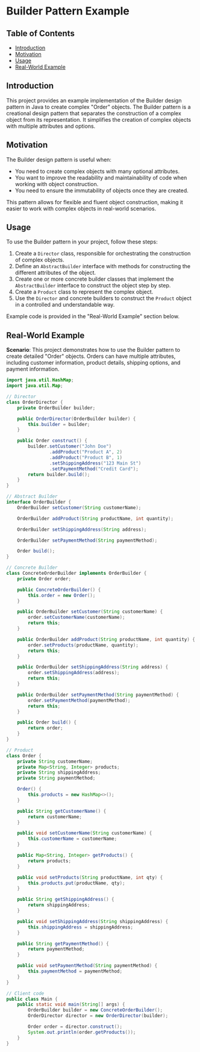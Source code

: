 # Builder Pattern Example

## Table of Contents

- [Introduction](#introduction)
- [Motivation](#motivation)
- [Usage](#usage)
- [Real-World Example](#real-world-example)

## Introduction

This project provides an example implementation of the Builder design pattern in Java to create complex "Order" objects.
The Builder pattern is a creational design pattern that separates the construction of a complex object from its
representation. It simplifies the creation of complex objects with multiple attributes and options.

## Motivation

The Builder design pattern is useful when:

- You need to create complex objects with many optional attributes.
- You want to improve the readability and maintainability of code when working with object construction.
- You need to ensure the immutability of objects once they are created.

This pattern allows for flexible and fluent object construction, making it easier to work with complex objects in
real-world scenarios.

## Usage

To use the Builder pattern in your project, follow these steps:

1. Create a `Director` class, responsible for orchestrating the construction of complex objects.
2. Define an `AbstractBuilder` interface with methods for constructing the different attributes of the object.
3. Create one or more concrete builder classes that implement the `AbstractBuilder` interface to construct the object
   step by step.
4. Create a `Product` class to represent the complex object.
5. Use the `Director` and concrete builders to construct the `Product` object in a controlled and understandable way.

Example code is provided in the "Real-World Example" section below.

## Real-World Example

**Scenario**: This project demonstrates how to use the Builder pattern to create detailed "Order" objects. Orders can
have multiple attributes, including customer information, product details, shipping options, and payment information.

```java
import java.util.HashMap;
import java.util.Map;

// Director
class OrderDirector {
    private OrderBuilder builder;

    public OrderDirector(OrderBuilder builder) {
        this.builder = builder;
    }

    public Order construct() {
        builder.setCustomer("John Doe")
                .addProduct("Product A", 2)
                .addProduct("Product B", 1)
                .setShippingAddress("123 Main St")
                .setPaymentMethod("Credit Card");
        return builder.build();
    }
}

// Abstract Builder
interface OrderBuilder {
    OrderBuilder setCustomer(String customerName);

    OrderBuilder addProduct(String productName, int quantity);

    OrderBuilder setShippingAddress(String address);

    OrderBuilder setPaymentMethod(String paymentMethod);

    Order build();
}

// Concrete Builder
class ConcreteOrderBuilder implements OrderBuilder {
    private Order order;

    public ConcreteOrderBuilder() {
        this.order = new Order();
    }

    public OrderBuilder setCustomer(String customerName) {
        order.setCustomerName(customerName);
        return this;
    }

    public OrderBuilder addProduct(String productName, int quantity) {
        order.setProducts(productName, quantity);
        return this;
    }

    public OrderBuilder setShippingAddress(String address) {
        order.setShippingAddress(address);
        return this;
    }

    public OrderBuilder setPaymentMethod(String paymentMethod) {
        order.setPaymentMethod(paymentMethod);
        return this;
    }

    public Order build() {
        return order;
    }
}

// Product
class Order {
    private String customerName;
    private Map<String, Integer> products;
    private String shippingAddress;
    private String paymentMethod;

    Order() {
        this.products = new HashMap<>();
    }

    public String getCustomerName() {
        return customerName;
    }

    public void setCustomerName(String customerName) {
        this.customerName = customerName;
    }

    public Map<String, Integer> getProducts() {
        return products;
    }

    public void setProducts(String productName, int qty) {
        this.products.put(productName, qty);
    }

    public String getShippingAddress() {
        return shippingAddress;
    }

    public void setShippingAddress(String shippingAddress) {
        this.shippingAddress = shippingAddress;
    }

    public String getPaymentMethod() {
        return paymentMethod;
    }

    public void setPaymentMethod(String paymentMethod) {
        this.paymentMethod = paymentMethod;
    }
}

// Client code
public class Main {
    public static void main(String[] args) {
        OrderBuilder builder = new ConcreteOrderBuilder();
        OrderDirector director = new OrderDirector(builder);

        Order order = director.construct();
        System.out.println(order.getProducts());
    }
}
```